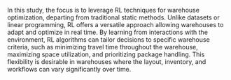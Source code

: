 In this study, the focus is to leverage RL techniques for warehouse optimization, departing from traditional static methods. Unlike datasets or linear programming, RL offers a versatile approach allowing warehouses to adapt and optimize in real time. By learning from interactions with the environment, RL algorithms can tailor decisions to specific warehouse criteria, such as minimizing travel time throughout the warehouse, maximizing space utilization, and prioritizing package handling. This flexibility is desirable in warehouses where the layout, inventory, and workflows can vary significantly over time.
